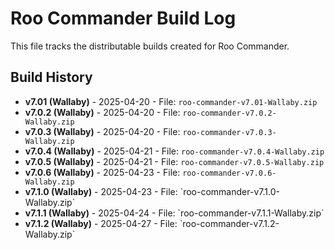 # Roo Commander Build Log

This file tracks the distributable builds created for Roo Commander.

## Build History

- **v7.01 (Wallaby)** - 2025-04-20 - File: `roo-commander-v7.01-Wallaby.zip`
- **v7.0.2 (Wallaby)** - 2025-04-20 - File: `roo-commander-v7.0.2-Wallaby.zip`
- **v7.0.3 (Wallaby)** - 2025-04-20 - File: `roo-commander-v7.0.3-Wallaby.zip`
- **v7.0.4 (Wallaby)** - 2025-04-21 - File: `roo-commander-v7.0.4-Wallaby.zip`
- **v7.0.5 (Wallaby)** - 2025-04-21 - File: `roo-commander-v7.0.5-Wallaby.zip`
- **v7.0.6 (Wallaby)** - 2025-04-23 - File: `roo-commander-v7.0.6-Wallaby.zip`
- **v7.1.0 (Wallaby)** - 2025-04-23 - File: \`roo-commander-v7.1.0-Wallaby.zip\`
- **v7.1.1 (Wallaby)** - 2025-04-24 - File: \`roo-commander-v7.1.1-Wallaby.zip\`
- **v7.1.2 (Wallaby)** - 2025-04-27 - File: \`roo-commander-v7.1.2-Wallaby.zip\`